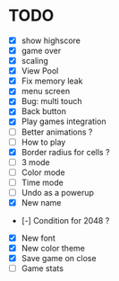 # TODO
- [x] show highscore
- [x] game over
- [x] scaling
- [x] View Pool
- [x] Fix memory leak
- [x] menu screen
- [x] Bug: multi touch
- [x] Back button
- [x] Play games integration
- [ ] Better animations ?
- [ ] How to play
- [x] Border radius for cells ?
- [ ] 3 mode
- [ ] Color mode
- [ ] Time mode
- [ ] Undo as a powerup
- [x] New name
- [-] Condition for 2048 ?
- [x] New font
- [x] New color theme
- [x] Save game on close
- [ ] Game stats
